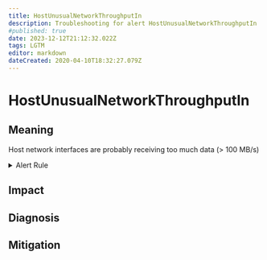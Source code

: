 ```yaml
---
title: HostUnusualNetworkThroughputIn
description: Troubleshooting for alert HostUnusualNetworkThroughputIn
#published: true
date: 2023-12-12T21:12:32.022Z
tags: LGTM
editor: markdown
dateCreated: 2020-04-10T18:32:27.079Z
---
```


# HostUnusualNetworkThroughputIn

## Meaning
[//]: # "Short paragraph that explains what the alert means"
Host network interfaces are probably receiving too much data (> 100 MB/s)

<details>
  <summary>Alert Rule</summary>

  ```yaml
alert: HostUnusualNetworkThroughputIn
expr: (sum by (instance) (rate(node_network_receive_bytes_total[2m])) / 1024 / 1024 > 100) * on(instance) group_left (nodename) node_uname_info{nodename=~".+"}
for: 5m
labels:
    severity: warning
annotations:
    summary: Host unusual network throughput in (instance {{ $labels.instance }})
    description: |-
        Host network interfaces are probably receiving too much data (> 100 MB/s)
          VALUE = {{ $value }}
          LABELS = {{ $labels }}
    runbook: https://github.com/srerun/prometheus-alerts/content/runbooks/HostUnusualNetworkThroughputIn

  ```
</details>


## Impact
[//]: # "What could / will happen if the alert is not addressed"



## Diagnosis
[//]: # "Steps to take to identify the cause of the problem"



## Mitigation
[//]: # "The steps necessary to resolve the alert"
